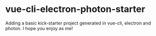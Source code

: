# vue-cli-electron-photon-starter
Adding a basic kick-starter project generated in vue-cli, electron and photon. I hope you enjoy as me!

